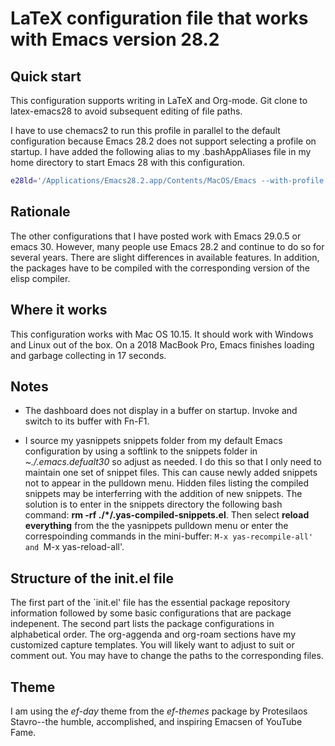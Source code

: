 # LaTeX configuration file that works with Emacs version 28.2

## Quick start
This configuration supports writing in LaTeX and Org-mode.
Git clone to latex-emacs28 to avoid subsequent editing of file paths.

I have to use chemacs2 to run this profile in parallel to the default configuration because Emacs 28.2 does not support selecting a profile on startup.
I have added the following alias to my .bashAppAliases file in my home directory to start Emacs 28 with this configuration.

```bash
e28ld='/Applications/Emacs28.2.app/Contents/MacOS/Emacs --with-profile latex28 --debug-init'
```

## Rationale
The other configurations that I have posted work with Emacs 29.0.5 or emacs 30.
However, many people use Emacs 28.2 and continue to do so for several years.
There are slight differences in available features.
In addition, the packages have to be compiled with the corresponding version of the elisp compiler.

## Where it works
This configuration works with Mac OS 10.15. 
It should work with Windows and Linux out of the box.
On a 2018 MacBook Pro, Emacs finishes loading and garbage collecting in 17 seconds.

## Notes
- The dashboard does not display in a buffer on startup. Invoke and switch to its buffer with Fn-F1.

- I source my yasnippets snippets folder from my default Emacs configuration by using a softlink to the snippets folder in *~./.emacs.defualt30* so adjust as needed.
I do this so that I only need to maintain one set of snippet files.
This can cause newly added snippets not to appear in the pulldown menu.
Hidden files listing the compiled snippets may be interferring with the addition of new snippets.
The solution is to enter in the snippets directory the following bash command: **rm -rf ./\*/.yas-compiled-snippets.el**. 
Then select **reload everything** from the the yasnippets pulldown menu or enter the correspoinding commands in the mini-buffer: `M-x yas-recompile-all' and `M-x yas-reload-all'.

## Structure of the init.el file
The first part of the `init.el' file has the essential package repository information followed by some basic configurations that are package indepenent.
The second part lists the package configurations in alphabetical order.
The org-aggenda and org-roam sections have my customized capture templates.
You will likely want to adjust to suit or comment out.
You may have to change the paths to the corresponding files.

## Theme
I am using the *ef-day* theme from the *ef-themes* package by Protesilaos Stavro--the humble, accomplished, and inspiring Emacsen of YouTube Fame.


